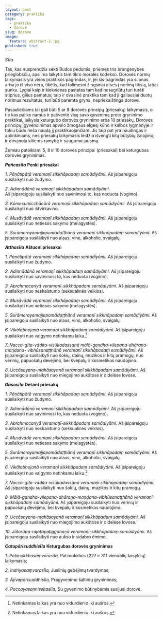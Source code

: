 ```yaml
---
layout: post
category: praktika
tags:
  - praktika
  - dorove
slug: dorove
image:
  feature: abstract-2.jpg
published: true
---
```


*Sīla*  

Tas, kas nusprendžia sekti Budos pėdomis, priėmęs tris brangenybes prieglobsčiu, apsiima laikytis tam tikro moralės kodekso.
Dorovės normų laikymasis yra visos praktikos pagrindas, ir, jei šis pagrindas yra silpnas arba jo iš viso nėra, tikėtis, kad tolimesni žingsniai atves į norimą tikslą, labai sunku. Lygiai kaip ir kiekvienas pastatas tam kad nesugriūtų turi turėti stiprius, gilius pamatus; taip ir dvasinė praktika tam kad ji galiausiai duotų norimus rezultatus, turi būti paremta gryna, nepriekaištinga dorove.

Pasauliečiams tai gali būti 5 ar 8 dorovės principų (priesakų) laikymasis, o tie kas paliko namus ir pašventė visą savo gyvenimą proto gryninimo praktikai, laikysis keturgubo dorovės gryninimo arba 10 priesakų. Dorovės principų įgyvendinimas apvalo žmogaus elgesį kūno ir kalbos lygmenyje ir tokiu būdu neša naudą jį praktikuojančiam. Jis taip pat yra naudingas ir aplinkiniams, nes priesakų laikymasis leidžia išvengti kitų būtybių žalojimo, ir dovanoja kitiems ramybę ir saugumo jausmą.

Žemiau pateikiami 5, 8 ir 10 dorovės principai (priesakai) bei keturgubas dorovės gryninimas.

<!--break-->

**_Pañcasīla_**
**Penki priesakai**

*1. Pāṇātipātā veramaṇī sikkhāpadaṃ samādiyāmi.*
Aš įsipareigoju susilaikyti nuo žudymo.

*2. Adinnādānā veramaṇī sikkhāpadaṃ samādiyāmi.*  
Aš įsipareigoju susilaikyti nuo savinimosi to, kas neduota (vogimo).

*3. Kāmesumicchācārā veramaṇī sikkhāpadaṃ samādiyāmi.*
Aš įsipareigoju susilaikyti nuo ištvirkavino.

*4. Musāvādā veramaṇī sikkhāpadaṃ samādiyāmi.*
Aš įsipareigoju susilaikyti nuo netiesos sakymo (melagystės).

*5. Surāmerayamajjapamādaṭṭhānā veramaṇī sikkhāpadaṃ samādiyāmi.*
Aš įsipareigoju susilaikyti nuo alaus, vino, alkoholio, svaigalų.

**_Atthasīla_**
**Aštuoni priesakai**

*1. Pāṇātipātā veramaṇī sikkhāpadaṃ samādiyāmi.*
Aš įsipareigoju susilaikyti nuo žudymo.

*2. Adinnādānā veramaṇī sikkhāpadaṃ samādiyāmi.*
Aš įsipareigoju susilaikyti nuo savinimosi to, kas neduota (vogimo).

*3. Abrahmacariyā veramaṇī-sikkhāpadaṃ samādiyāmi.*
Aš įsipareigoju susilaikyti nuo neskaistumo (seksualinės veiklos).

*4. Musāvādā veramaṇī sikkhāpadaṃ samādiyāmi.*
Aš įsipareigoju susilaikyti nuo netiesos sakymo (melagystės).

*5. Surāmerayamajjapamādaṭṭhānā veramaṇī sikkhāpadaṃ samādiyāmi.*
Aš įsipareigoju susilaikyti nuo alaus, vino, alkoholio, svaigalų.

*6. Vikālabhojanā veramaṇī sikkhāpadaṃ samādiyāmi.*
Aš įsipareigoju susilaikyti nuo valgymo netinkamu laiku.[^1]

*7. Nacca-gīta-vādita-visūkadassanā mālā-gandha-vilepana-dhāraṇa-maṇḍana- vibhūsanaṭṭhānā veramaṇī sikkhāpadaṃ samādiyāmi.*
Aš įsipareigoju susilaikyti nuo šokių, dainų, muzikos ir kitų pramogų, nuo vėrinių, papuošalų dėvėjimo, bei kvepalų ir kosmetikos naudojimo.

*8. Uccāsayana-mahāsayanā veramaṇī sikkhāpadaṃ samādiyāmi.*
Aš įsipareigoju susilaikyti nuo miegojimo aukštose ir didelėse lovose.

**_Dasasīla_**
**Dešimt priesakų**

*1. Pāṇātipātā veramaṇī sikkhāpadaṃ samādiyāmi.*
Aš įsipareigoju susilaikyti nuo žudymo.

*2. Adinnādānā veramaṇī sikkhāpadaṃ samādiyāmi.*
Aš įsipareigoju susilaikyti nuo savinimosi to, kas neduota (vogimo).

*3. Abrahmacariyā veramaṇī-sikkhāpadaṃ samādiyāmi.*
Aš įsipareigoju susilaikyti nuo neskaistumo (seksualinės veiklos).

*4. Musāvādā veramaṇī sikkhāpadaṃ samādiyāmi.*
Aš įsipareigoju susilaikyti nuo netiesos sakymo (melagystės).

*5. Surāmerayamajjapamādaṭṭhānā veramaṇī sikkhāpadaṃ samādiyāmi.*
Aš įsipareigoju susilaikyti nuo alaus, vino, alkoholio, svaigalų.

*6. Vikālabhojanā veramaṇī sikkhāpadaṃ samādiyāmi.*
Aš įsipareigoju susilaikyti nuo valgymo netinkamu laiku.[^1]

*7. Nacca-gīta-vādita-visūkadassanā veramaṇī sikkhāpadaṃ samādiyāmi.*
Aš įsipareigoju susilaikyti nuo šokių, dainų, muzikos ir kitų pramogų.

*8. Mālā-gandha-vilepana-dhāraṇa-maṇḍana-vibhūsanaṭṭhānā veramaṇī sikkhāpadaṃ samādiyāmi.*
Aš įsipareigoju susilaikyti nuo vėrinių ir papuošalų dėvėjimo, bei kvepalų ir kosmetikos naudojimo.

*9. Uccāsayana-mahāsayanā veramaṇī sikkhāpadaṃ samādiyāmi.*
Aš įsipareigoju susilaikyti nuo miegojimo aukštose ir didelėse lovose.

*10. Jātarūpa-rajatapaṭiggahaṇā veramaṇī-sikkhāpadaṃ samādiyāmi.*
 Aš įsipareigoju susilaikyti nuo aukso ir sidabro ėmimo.

**_Catupārisuddhisīla_**
**Keturgubas dorovės gryninimas**

*1. Pātimokkhasaṃvarasīla,*
Patimokkhos (227 ir 311 vienuolių taisyklių) laikymasis;

*2. Indriyasaṃvarasīla,*
Juslinių gebėjimų tvardymas;

*3. Ājīvapārisuddhisīla,*
Pragyvenimo šaltinių gryninimas;

*4. Paccayasannissitasīla,*
Su gyvenimo būtinybėmis susijusi dorovė.

[^1]: Netinkamas laikas yra nuo vidurdienio iki aušros.
